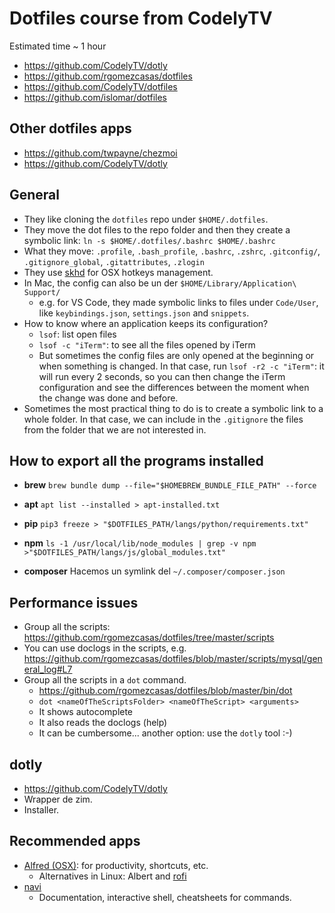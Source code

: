 # Dotfiles course from CodelyTV
Estimated time ~ 1 hour

* https://github.com/CodelyTV/dotly
* https://github.com/rgomezcasas/dotfiles
* https://github.com/CodelyTV/dotfiles
* https://github.com/islomar/dotfiles


## Other dotfiles apps
* https://github.com/twpayne/chezmoi
* https://github.com/CodelyTV/dotly


## General
* They like cloning the `dotfiles` repo under `$HOME/.dotfiles`.
* They move the dot files to the repo folder and then they create a symbolic link: `ln -s $HOME/.dotfiles/.bashrc $HOME/.bashrc`
* What they move: `.profile`, `.bash_profile`, `.bashrc`, `.zshrc`, `.gitconfig/`, `.gitignore_global`, `.gitattributes`, `.zlogin`
* They use [skhd](https://github.com/koekeishiya/skhd) for OSX hotkeys management.
* In Mac, the config can also be un der `$HOME/Library/Application\ Support/`
    * e.g. for VS Code, they made symbolic links to files under `Code/User`, like `keybindings.json`, `settings.json` and `snippets`.
* How to know where an application keeps its configuration?
    * `lsof`: list open files
    * `lsof -c "iTerm"`: to see all the files opened by iTerm
    * But sometimes the config files are only opened at the beginning or when something is changed. In that case, run `lsof -r2 -c "iTerm"`: it will run every 2 seconds, so you can then change the iTerm configuration and see the differences between the moment when the change was done and before.
* Sometimes the most practical thing to do is to create a symbolic link to a whole folder. In that case, we can include in the `.gitignore` the files from the folder that we are not interested in.


## How to export all the programs installed
* **brew**
`brew bundle dump --file="$HOMEBREW_BUNDLE_FILE_PATH" --force`

* **apt**
`apt list --installed > apt-installed.txt`

* **pip**
`pip3 freeze > "$DOTFILES_PATH/langs/python/requirements.txt"`

* **npm**
`ls -1 /usr/local/lib/node_modules | grep -v npm >"$DOTFILES_PATH/langs/js/global_modules.txt"`

* **composer**
Hacemos un symlink del `~/.composer/composer.json`


## Performance issues
* Group all the scripts: https://github.com/rgomezcasas/dotfiles/tree/master/scripts
* You can use doclogs in the scripts, e.g. https://github.com/rgomezcasas/dotfiles/blob/master/scripts/mysql/general_log#L7
* Group all the scripts in a `dot` command.
  * https://github.com/rgomezcasas/dotfiles/blob/master/bin/dot
  * `dot <nameOfTheScriptsFolder> <nameOfTheScript> <arguments>`
  * It shows autocomplete
  * It also reads the doclogs (help)
  * It can be cumbersome... another option: use the `dotly` tool :-)


## dotly
* https://github.com/CodelyTV/dotly
* Wrapper de zim.
* Installer.


## Recommended apps
* [Alfred (OSX)](https://www.alfredapp.com/): for productivity, shortcuts, etc.
    * Alternatives in Linux: Albert and [rofi](https://github.com/davatorium/rofi)
* [navi](https://github.com/denisidoro/navi)
    * Documentation, interactive shell, cheatsheets for commands.